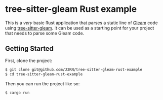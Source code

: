 tree-sitter-gleam Rust example
==============================

This is a _very_ basic Rust application that parses a static line of [Gleam] code
using [tree-sitter-gleam]. It can be used as a starting point for your project
that needs to parse some Gleam code.

[Gleam]: https://gleam.run/
[tree-sitter-gleam]: https://github.com/J3RN/tree-sitter-gleam

Getting Started
---------------

First, clone the project:
```bash
$ git clone git@github.com/J3RN/tree-sitter-gleam-rust-example
$ cd tree-sitter-gleam-rust-example
```

Then you can run the project like so:
```bash
$ cargo run
```
